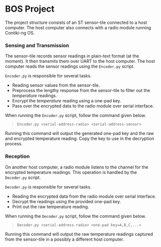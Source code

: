 # BOS Project

The project structure consists of an ST sensor-tile connected to a host computer.
The host computer also connects with a radio module running Contiki-ng OS.

### Sensing and Transmission
The sensor-tile records sensor readings in plain-text format (at the moment).
It then transmits them over UART to the host computer.
The host computer reads the sensor readings using the `Encoder.py` script.

`Encoder.py` is responsible for several tasks.

 - Reading sensor values from the sensor-tile.
 - Preprocess the lengthy response from the sensor-tile to filter out the _temperature_ readings.
 - Encrypt the _temperature_  reading using a one-pad key.
 - Pass over the encrypted data to the radio module over serial interface.

When running the `Encoder.py` script, follow the command given below.

> `Encoder.py <serial-address-radio> <serial-address-sensor>`

Running this command will output the generated one-pad key and the raw and encrypted temperature reading.
Copy the key to use in the decryption process.

### Reception
On another host computer, a radio module listens to the channel for the encrypted temperature readings.
This operation is handled by the `Decoder.py` script.

`Decoder.py` is responsible for several tasks.

- Reading the encrypted data from the radio module over serial interface.
- Decrypt the readings using the provided one-pad key.
- Print out the raw temperature reading.

When running the `Decoder.py` script, follow the command given below.

> `Decoder.py <serial-address-radio> <one-pad key=A,B,C,...>`

Running this command will output the raw temperature readings captured from the sensor-tile in a possibly a different host computer. 
